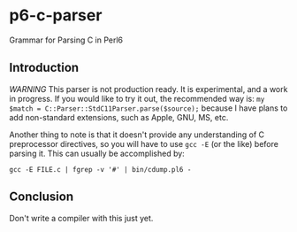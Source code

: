 p6-c-parser
===========

Grammar for Parsing C in Perl6


Introduction
------------

*WARNING* This parser is not production ready. It is experimental, and a work in progress.
If you would like to try it out, the recommended way is:
`my $match = C::Parser::StdC11Parser.parse($source);`
because I have plans to add non-standard extensions, such as Apple, GNU, MS, etc.

Another thing to note is that it doesn't provide any understanding of C preprocessor
directives, so you will have to use `gcc -E` (or the like) before parsing it. This
can usually be accomplished by:

`gcc -E FILE.c | fgrep -v '#' | bin/cdump.pl6 -`

Conclusion
----------

Don't write a compiler with this just yet.

